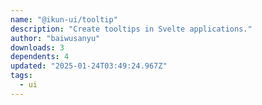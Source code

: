 ```yaml
---
name: "@ikun-ui/tooltip"
description: "Create tooltips in Svelte applications."
author: "baiwusanyu"
downloads: 3
dependents: 4
updated: "2025-01-24T03:49:24.967Z"
tags: 
  - ui
---
```

